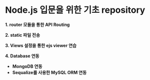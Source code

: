 # Node.js 입문을 위한 기초 repository

<b>1. router 모듈을 통한 API Routing

<b>2. static 파일 전송

<b>3. Views 설정을 통한 ejs viewer 연습 

<b>4. Database 연동
  - MongoDB 연동
  - Sequalize를 사용한 MySQL ORM 연동
